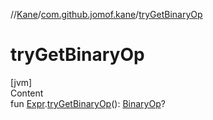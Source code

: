 //[Kane](../index.md)/[com.github.jomof.kane](index.md)/[tryGetBinaryOp](try-get-binary-op.md)



# tryGetBinaryOp  
[jvm]  
Content  
fun [Expr](-expr/index.md).[tryGetBinaryOp](try-get-binary-op.md)(): [BinaryOp](-binary-op/index.md)?  



